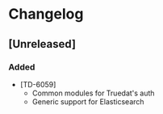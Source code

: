 # Changelog

## [Unreleased]

### Added

- [TD-6059]
  - Common modules for Truedat's auth
  - Generic support for Elasticsearch
